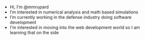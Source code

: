 - Hi, I’m @mmrupard
- I’m interested in numerical analysis and math based simulations
- I’m currently working in the defense industry doing software development
- I'm interested in moving into the web development world so I am learning that on the side
